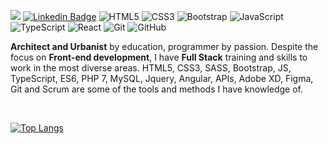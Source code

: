![](https://github.com/airtonlimajr/newjob/blob/main/Airton%20Lima%20JR%20(1).png)
[![Linkedin Badge](https://img.shields.io/badge/-LinkedIn-blue?style=flat-square&logo=Linkedin&logoColor=white&link=https://www.linkedin.com/in/airtonlimajr/)](https://www.linkedin.com/in/airtonlimajr/)
![HTML5](https://img.shields.io/badge/-HTML5-E34F26?style=flat-square&logo=html5&logoColor=white)
![CSS3](https://img.shields.io/badge/-CSS3-1572B6?style=flat-square&logo=css3)
![Bootstrap](https://img.shields.io/badge/-Bootstrap-563D7C?style=flat-square&logo=bootstrap)
![JavaScript](https://img.shields.io/badge/-JavaScript-black?style=flat-square&logo=javascript)
<img alt="TypeScript" src="https://img.shields.io/badge/-TypeScript-007ACC?style=flat-square&logo=typescript&logoColor=white" />
<img alt="React" src="https://img.shields.io/badge/-React-45b8d8?style=flat-square&logo=react&logoColor=white" />
![Git](https://img.shields.io/badge/-Git-black?style=flat-square&logo=git)
![GitHub](https://img.shields.io/badge/-GitHub-181717?style=flat-square&logo=github)

<p><b>Architect and Urbanist</b> by education, programmer by passion. Despite the focus on <b>Front-end development</b>, I have <b>Full Stack</b> training and skills to work in the most diverse areas. HTML5, CSS3, SASS, Bootstrap, JS, TypeScript, ES6, PHP 7, MySQL, Jquery, Angular, APIs, Adobe XD, Figma, Git and Scrum are some of the tools and methods I have knowledge of.</p>

<br>

[![Top Langs](https://github-readme-stats.vercel.app/api/top-langs/?username=airtonlimajr&layout=compact)](https://github.com/airtonlimajr/github-readme-stats)
